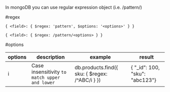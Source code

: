 In mongoDB you can use regular expression object (i.e. /pattern/)

#regex

```{ <field>: { $regex: 'pattern', $options: '<options>' } }```

```{ <field>: { $regex: /pattern/<options> } }```

#options

| options | description                                       | example                                         | result                         |
| ------- | ------------------------------------------------- | ------------------------------------------------| -------------------------------|
| i       | Case insensitivity ```to match upper and lower``` | db.products.find({ sku: { $regex: /^ABC/i } })  | { "_id": 100, "sku": "abc123"} |

